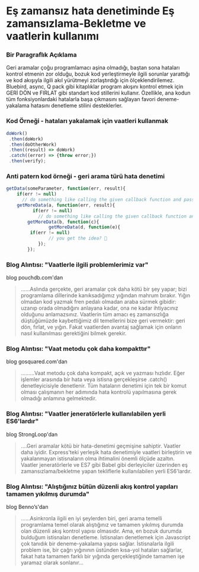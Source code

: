 # Eş zamansız hata denetiminde Eş zamansızlama-Bekletme ve vaatlerin kullanımı 


### Bir Paragraflık Açıklama

Geri aramalar çoğu programlamacı aşina olmadığı, baştan sona hataları kontrol etmenin zor olduğu, bozuk kod yerleştirmeyle ilgili sorunlar yarattığı ve kod akışıyla ilgili akıl yürütmeyi zorlaştırdığı için ölçeklendirilemez. Bluebird, async, Q pack gibi kitaplıklar program akışını kontrol etmek için GERİ DÖN ve FIRLAT gibi standart kod stillerini kullanır. Özellikle, ana kodun tüm fonksiyonlardaki hatalarla başa çıkmasını sağlayan favori deneme-yakalama hatasını denetleme stilini desteklerler.


### Kod Örneği - hataları yakalamak için vaatleri kullanmak


```javascript
doWork()
 .then(doWork)
 .then(doOtherWork)
 .then((result) => doWork)
 .catch((error) => {throw error;})
 .then(verify);
```

### Anti patern kod örneği - geri arama türü hata denetimi 

```javascript
getData(someParameter, function(err, result){
    if(err != null)
      // do something like calling the given callback function and pass the error
    getMoreData(a, function(err, result){
          if(err != null)
            // do something like calling the given callback function and pass the error
        getMoreData(b, function(c){ 
                getMoreData(d, function(e){ 
		 if(err != null)
            	// you get the idea? 
            });
        });
```

### Blog Alıntısı: "Vaatlerle ilgili problemlerimiz var"
blog pouchdb.com'dan
 
 > ……Aslında gerçekte, geri aramalar çok daha kötü bir şey yapar; bizi programlama dillerinde kanıksadığımız yığından mahrum bırakır. Yığın olmadan kod yazmak fren pedalı olmadan araba sürmek gibidir: uzanıp orada olmadığını anlayana kadar, ona ne kadar ihtiyacınız olduğunu anlamazsınız. Vaatlerin tüm amacı eş zamansızlığa düştüğümüzde kaybettiğimiz dil temellerini bize geri vermektir: geri dön, fırlat, ve yığın. Fakat vaatlerden avantaj sağlamak için onların nasıl kullanılması gerektiğini bilmek gerekir.

### Blog Alıntısı: "Vaat metodu çok daha kompakttır"
blog gosquared.com'dan
 
 > ………Vaat metodu çok daha kompakt, açık ve yazması hızlıdır. Eğer işlemler arasında bir hata veya istisna gerçekleşirse .catch() denetleyicisiyle denetlenir. Tüm hataların denetimi için tek bir komut olması çalışmanın her adımında hata kontrolü yapılmasına gerek olmadığı anlamına gelmektedir.

### Blog Alıntısı: "Vaatler jeneratörlerle kullanılabilen yerli ES6'lardır"
blog StrongLoop'dan
 
 > ….Geri aramalar kötü bir hata-denetimi geçmişine sahiptir. Vaatler daha iyidir. Express'teki yerleşik hata denetimiyle vaatleri birleştirin ve yakalanmayan istisnaların olma ihtimalini önemli ölçüde azaltın. Vaatler jeneratörlerle ve ES7 gibi Babel gibi derleyiciler üzerinden eş zamansızlama/bekletme yapan tekliflerle kullanılabilen yerli ES6'lardır.

### Blog Alıntısı: "Alıştığınız bütün düzenli akış kontrol yapıları tamamen yıkılmış durumda"
blog Benno’s'dan
 
 > ……Asinkronla ilgili en iyi şeylerden biri, geri arama temelli programlama temel olarak alıştığınız ve tamamen yıkılmış durumda olan düzenli akış kontrol yapısı olmasıdır. Ama, en bozuk durumda bulduğum istisnaları denetleme. İstisnaları denetlemek için Javascript çok tanıdık bir deneme-yakalama yapısı sağlar. İstisnalarla ilgili problem ise, bir çağrı yığınının üstünden kısa-yol hataları sağlarlar, fakat hata tamamen farklı bir yığında gerçekleştiğinde tamamen işe yaramaz olarak sonlanır…
